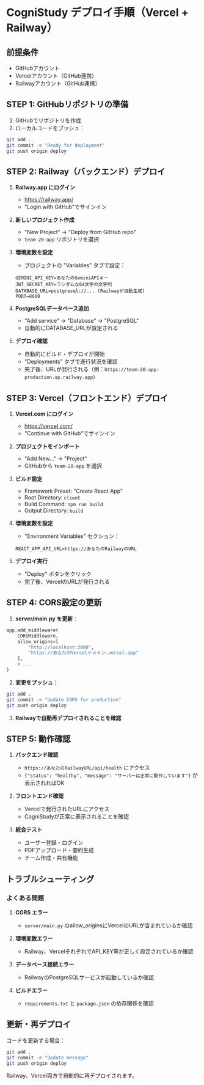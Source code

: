 # CogniStudy デプロイ手順（Vercel + Railway）

## 前提条件
- GitHubアカウント
- Vercelアカウント（GitHub連携）
- Railwayアカウント（GitHub連携）

## STEP 1: GitHubリポジトリの準備

1. GitHubでリポジトリを作成
2. ローカルコードをプッシュ：
```bash
git add .
git commit -m "Ready for deployment"
git push origin deploy
```

## STEP 2: Railway（バックエンド）デプロイ

1. **Railway.app にログイン**
   - https://railway.app/
   - "Login with GitHub"でサインイン

2. **新しいプロジェクト作成**
   - "New Project" → "Deploy from GitHub repo"
   - `team-20-app` リポジトリを選択

3. **環境変数を設定**
   - プロジェクトの "Variables" タブで設定：
   ```
   GEMINI_API_KEY=あなたのGeminiAPIキー
   JWT_SECRET_KEY=ランダムな64文字の文字列
   DATABASE_URL=postgresql://... (Railwayが自動生成)
   PORT=8000
   ```

4. **PostgreSQLデータベース追加**
   - "Add service" → "Database" → "PostgreSQL"
   - 自動的にDATABASE_URLが設定される

5. **デプロイ確認**
   - 自動的にビルド・デプロイが開始
   - "Deployments" タブで進行状況を確認
   - 完了後、URLが発行される（例：`https://team-20-app-production.up.railway.app`）

## STEP 3: Vercel（フロントエンド）デプロイ

1. **Vercel.com にログイン**
   - https://vercel.com/
   - "Continue with GitHub"でサインイン

2. **プロジェクトをインポート**
   - "Add New..." → "Project"
   - GitHubから `team-20-app` を選択

3. **ビルド設定**
   - Framework Preset: "Create React App"
   - Root Directory: `client`
   - Build Command: `npm run build`
   - Output Directory: `build`

4. **環境変数を設定**
   - "Environment Variables" セクション：
   ```
   REACT_APP_API_URL=https://あなたのRailwayのURL
   ```

5. **デプロイ実行**
   - "Deploy" ボタンをクリック
   - 完了後、VercelのURLが発行される

## STEP 4: CORS設定の更新

1. **server/main.py を更新**：
```python
app.add_middleware(
    CORSMiddleware,
    allow_origins=[
        "http://localhost:3000",
        "https://あなたのVercelドメイン.vercel.app"
    ],
    # ...
)
```

2. **変更をプッシュ**：
```bash
git add .
git commit -m "Update CORS for production"
git push origin deploy
```

3. **Railwayで自動再デプロイされることを確認**

## STEP 5: 動作確認

1. **バックエンド確認**
   - `https://あなたのRailwayURL/api/health` にアクセス
   - `{"status": "healthy", "message": "サーバーは正常に動作しています"}` が表示されればOK

2. **フロントエンド確認**
   - Vercelで発行されたURLにアクセス
   - CogniStudyが正常に表示されることを確認

3. **統合テスト**
   - ユーザー登録・ログイン
   - PDFアップロード・要約生成
   - チーム作成・共有機能

## トラブルシューティング

### よくある問題

1. **CORS エラー**
   - `server/main.py` のallow_originsにVercelのURLが含まれているか確認

2. **環境変数エラー**
   - Railway、VercelそれぞれでAPI_KEY等が正しく設定されているか確認

3. **データベース接続エラー**
   - RailwayのPostgreSQLサービスが起動しているか確認

4. **ビルドエラー**
   - `requirements.txt` と `package.json` の依存関係を確認

## 更新・再デプロイ

コードを更新する場合：
```bash
git add .
git commit -m "Update message"
git push origin deploy
```

Railway、Vercel両方で自動的に再デプロイされます。
